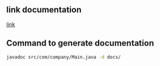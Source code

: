 ## link documentation
[link](https://daniet.github.io/java-documentation/)

## Command to generate documentation
```sh
javadoc src/com/company/Main.java -d docs/
```
